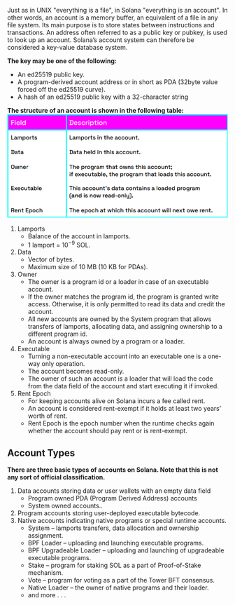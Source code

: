 Just as in UNIX "everything is a file", in Solana "everything is an account". In other words, an account is a memory buffer, an equivalent of a file in any file system. Its main purpose is to store states between instructions and transactions. An address often referred to as a public key or pubkey, is used to look up an account. Solana’s account system can therefore be considered a key-value database system.

**The key may be one of the following:**

- An ed25519 public key.
- A program-derived account address or in short as PDA (32byte value forced off the ed25519 curve).
- A hash of an ed25519 public key with a 32-character string

**The structure of an account is shown in the following table:**
![Account Layout](./../../images/account-layout.png)

1. Lamports
    - Balance of the account in lamports.
    - 1 lamport = 10<sup>−9</sup> SOL.
2. Data
    - Vector of bytes.
    - Maximum size of 10 MB (10 KB for PDAs).
3. Owner
    - The owner is a program id or a loader in case of an executable account.
    - If the owner matches the program id, the program is granted write access. Otherwise, it is only permitted to read its data and credit the account.
    - All new accounts are owned by the System program that allows transfers of lamports, allocating data, and assigning ownership to a different program id.
    - An account is always owned by a program or a loader.
4. Executable
    - Turning a non-executable account into an executable one is a one-way only operation.
    - The account becomes read-only.
    - The owner of such an account is a loader that will load the code from the data field of the account and start executing it if invoked.
5. Rent Epoch
    - For keeping accounts alive on Solana incurs a fee called rent.
    - An account is considered rent-exempt if it holds at least two years’ worth of rent.
    - Rent Epoch is the epoch number when the runtime checks again whether the account should pay rent or is rent-exempt.

## Account Types

**There are three basic types of accounts on Solana. Note that this is not any sort of official
classification.**

1. Data accounts storing data or user wallets with an empty data field
    - Program owned PDA (Program Derived Address) accounts
    - System owned accounts..
2. Program accounts storing user-deployed executable bytecode.
3. Native accounts indicating native programs or special runtime accounts.
    - System – lamports transfers, data allocation and ownership assignment.
    - BPF Loader – uploading and launching executable programs.
    - BPF Upgradeable Loader – uploading and launching of upgradeable executable programs.
    - Stake – program for staking SOL as a part of Proof-of-Stake mechanism.
    - Vote – program for voting as a part of the Tower BFT consensus.
    - Native Loader – the owner of native programs and their loader.
    - and more . . .